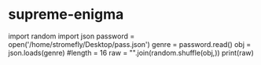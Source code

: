 # supreme-enigma
import random import json  password = open('/home/stromefly/Desktop/pass.json') genre = password.read() obj = json.loads(genre) #length = 16 raw = "".join(random.shuffle(obj,)) print(raw)
